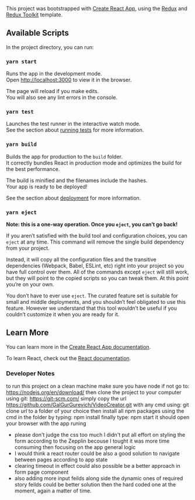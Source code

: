 This project was bootstrapped with [Create React App](https://github.com/facebook/create-react-app), using the [Redux](https://redux.js.org/) and [Redux Toolkit](https://redux-toolkit.js.org/) template.

## Available Scripts

In the project directory, you can run:

### `yarn start`

Runs the app in the development mode.<br />
Open [http://localhost:3000](http://localhost:3000) to view it in the browser.

The page will reload if you make edits.<br />
You will also see any lint errors in the console.

### `yarn test`

Launches the test runner in the interactive watch mode.<br />
See the section about [running tests](https://facebook.github.io/create-react-app/docs/running-tests) for more information.

### `yarn build`

Builds the app for production to the `build` folder.<br />
It correctly bundles React in production mode and optimizes the build for the best performance.

The build is minified and the filenames include the hashes.<br />
Your app is ready to be deployed!

See the section about [deployment](https://facebook.github.io/create-react-app/docs/deployment) for more information.

### `yarn eject`

**Note: this is a one-way operation. Once you `eject`, you can’t go back!**

If you aren’t satisfied with the build tool and configuration choices, you can `eject` at any time. This command will remove the single build dependency from your project.

Instead, it will copy all the configuration files and the transitive dependencies (Webpack, Babel, ESLint, etc) right into your project so you have full control over them. All of the commands except `eject` will still work, but they will point to the copied scripts so you can tweak them. At this point you’re on your own.

You don’t have to ever use `eject`. The curated feature set is suitable for small and middle deployments, and you shouldn’t feel obligated to use this feature. However we understand that this tool wouldn’t be useful if you couldn’t customize it when you are ready for it.

## Learn More

You can learn more in the [Create React App documentation](https://facebook.github.io/create-react-app/docs/getting-started).

To learn React, check out the [React documentation](https://reactjs.org/).

### Developer Notes ###

to run this project on a clean machine make sure you have node if not go to: https://nodejs.org/en/download/
then clone the project to your computer using git: https://git-scm.com/ 
simply copy the url https://github.com/GalGurGurevich/VideoCreator.git with any cmd using: git clone _url_ to a folder of your choice
then install all npm packages using the cmd in the folder by typing: npm install
finally type: npm start it should open your browser with the app runing

* please don't judge the css too much I didn't put all effort on styling the form according to the Zepplin becouse I tought it was more time consuming then focusing on the app general logic
* I would think a react router could be also a good solution to navigate between pages according to app state
* clearing timeout in effect could also possible be a better approach in form page component
* also adding more input feilds along side the dynamic ones of required story feilds could be better solution then the hard coded one at the moment, again a matter of time.
